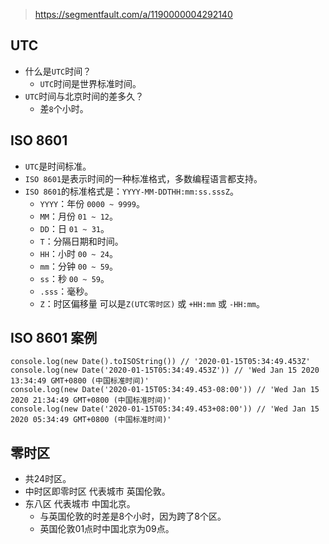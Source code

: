 > https://segmentfault.com/a/1190000004292140

## UTC
* 什么是`UTC`时间？
  - `UTC`时间是世界标准时间。
* `UTC`时间与北京时间的差多久？
  - 差`8`个小时。

## ISO 8601
* `UTC`是时间标准。
* `ISO 8601`是表示时间的一种标准格式，多数编程语言都支持。
* `ISO 8601`的标准格式是：`YYYY-MM-DDTHH:mm:ss.sssZ`。
  - `YYYY`：年份 `0000 ~ 9999`。
  - `MM`：月份 `01 ~ 12`。
  - `DD`：日 `01 ~ 31`。
  - `T`：分隔日期和时间。
  - `HH`：小时 `00 ~ 24`。
  - `mm`：分钟 `00 ~ 59`。
  - `ss`：秒 `00 ~ 59`。
  - `.sss`：毫秒。
  - `Z`：时区偏移量 可以是`Z(UTC零时区)` 或 `+HH:mm` 或 `-HH:mm`。
  
## ISO 8601 案例
```
console.log(new Date().toISOString()) // '2020-01-15T05:34:49.453Z'
console.log(new Date('2020-01-15T05:34:49.453Z')) // 'Wed Jan 15 2020 13:34:49 GMT+0800 (中国标准时间)'
console.log(new Date('2020-01-15T05:34:49.453-08:00')) // 'Wed Jan 15 2020 21:34:49 GMT+0800 (中国标准时间)'
console.log(new Date('2020-01-15T05:34:49.453+08:00')) // 'Wed Jan 15 2020 05:34:49 GMT+0800 (中国标准时间)'
```

## 零时区
* 共24时区。
* 中时区即零时区 代表城市 英国伦敦。
* 东八区 代表城市 中国北京。
  - 与英国伦敦的时差是8个小时，因为跨了8个区。
  - 英国伦敦01点时中国北京为09点。
